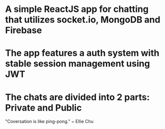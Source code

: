 # A simple ReactJS app for chatting that utilizes socket.io, MongoDB and Firebase

# The app features a auth system with stable session management using JWT

# The chats are divided into 2 parts: Private and Public

"Coversation is like ping-pong." ~ Ellie Chu
